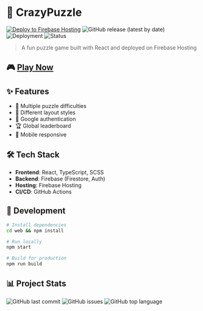 # 🧩 CrazyPuzzle

[![Deploy to Firebase Hosting](https://github.com/skepee-PROTOTYPE/CrazyPuzzle/actions/workflows/firebase-hosting-merge.yml/badge.svg)](https://github.com/skepee-PROTOTYPE/CrazyPuzzle/actions/workflows/firebase-hosting-merge.yml)
![GitHub release (latest by date)](https://img.shields.io/github/v/release/skepee-PROTOTYPE/CrazyPuzzle)
![Deployment](https://img.shields.io/badge/deployment-firebase-orange)
![Status](https://img.shields.io/badge/status-live-brightgreen)

> A fun puzzle game built with React and deployed on Firebase Hosting

## 🎮 [Play Now](https://crazypuzzlecrazy.web.app)

## ✨ Features
- 🧩 Multiple puzzle difficulties
- 🎨 Different layout styles
- 👤 Google authentication
- 🏆 Global leaderboard
- 📱 Mobile responsive

## 🛠️ Tech Stack
- **Frontend**: React, TypeScript, SCSS
- **Backend**: Firebase (Firestore, Auth)
- **Hosting**: Firebase Hosting  
- **CI/CD**: GitHub Actions

## 🚀 Development

```bash
# Install dependencies
cd web && npm install

# Run locally
npm start

# Build for production
npm run build
```

## 📊 Project Stats
![GitHub last commit](https://img.shields.io/github/last-commit/skepee-PROTOTYPE/CrazyPuzzle)
![GitHub issues](https://img.shields.io/github/issues/skepee-PROTOTYPE/CrazyPuzzle)
![GitHub top language](https://img.shields.io/github/languages/top/skepee-PROTOTYPE/CrazyPuzzle)
